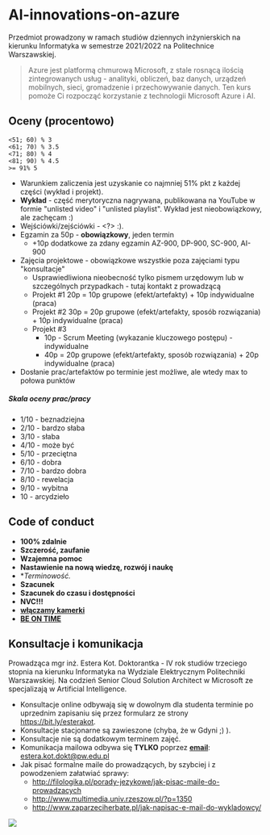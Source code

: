 # AI-innovations-on-azure
Przedmiot prowadzony w ramach studiów dziennych inżynierskich na kierunku Informatyka w semestrze 2021/2022 na Politechnice Warszawskiej.

> Azure jest platformą chmurową Microsoft, z stale rosnącą ilością zintegrowanych usług - analityki, obliczeń, baz danych, urządzeń mobilnych, sieci, gromadzenie i przechowywanie danych. Ten kurs pomoże Ci rozpocząć korzystanie z technologii Microsoft Azure i AI.



## Oceny (procentowo)

```
<51; 60) % 3
<61; 70) % 3.5
<71; 80) % 4
<81; 90) % 4.5
>= 91% 5
```

- Warunkiem zaliczenia jest uzyskanie co najmniej 51% pkt z każdej części (wykład i projekt).
- **Wykład** - część merytoryczna nagrywana, publikowana na YouTube w formie "unlisted video" i "unlisted playlist". Wykład jest nieobowiązkowy, ale zachęcam :)
- Wejściówki/zejściówki - <?> :).
- Egzamin za 50p - **obowiązkowy**, jeden termin
  - +10p dodatkowe za zdany egzamin AZ-900, DP-900, SC-900, AI-900
- Zajęcia projektowe - obowiązkowe wszystkie poza zajęciami typu "konsultacje"
  - Usprawiedliwiona nieobecność tylko pismem urzędowym lub w szczególnych przypadkach - tutaj kontakt z prowadzącą
  - Projekt #1  20p = 10p grupowe (efekt/artefakty) + 10p indywidualne (praca)
  - Projekt #2  30p = 20p grupowe (efekt/artefakty, sposób rozwiązania) + 10p indywidualne (praca)
  - Projekt #3  
    - 10p - Scrum Meeting (wykazanie kluczowego postępu) - indywidualne
    - 40p = 20p grupowe  (efekt/artefakty, sposób rozwiązania) + 20p indywidualne (praca)
- Dosłanie prac/artefaktów po terminie jest możliwe, ale wtedy max to połowa punktów



##### Skala oceny prac/pracy

- 1/10 - beznadziejna
- 2/10 - bardzo słaba
- 3/10 - słaba
- 4/10 - może być
- 5/10 - przeciętna
- 6/10 - dobra
- 7/10 - bardzo dobra
- 8/10 - rewelacja
- 9/10 - wybitna
- 10 - arcydzieło



## Code of conduct

- **100% zdalnie**
- **Szczerość, zaufanie**
- **Wzajemna pomoc**
- **Nastawienie na nową wiedzę, rozwój i naukę**
- **Terminowość.*
- **Szacunek**
- **Szacunek do czasu i dostępności**
- **NVC!!!**
- <u>**włączamy kamerki**</u>
- **<u>BE ON TIME</u>**



## Konsultacje i komunikacja
Prowadząca mgr inż. Estera Kot. Doktorantka - IV rok studiów trzeciego stopnia na kierunku Informatyka na Wydziale Elektrycznym Politechniki Warszawskiej. Na codzień Senior Cloud Solution Architect w Microsoft ze specjalizają w Artificial Intelligence. 

- Konsultacje online odbywają się w dowolnym dla studenta terminie po uprzednim zapisaniu się przez formularz ze strony https://bit.ly/esterakot. 
- Konsultacje stacjonarne są zawieszone (chyba, że w Gdyni ;) ).
- Konsultacje nie są dodatkowym terminem zajęć.
- Komunikacja mailowa odbywa się **TYLKO** poprzez **<u>email</u>**: estera.kot.dokt@pw.edu.pl
- Jak pisać formalne maile do prowadzących, by szybciej i z powodzeniem załatwiać sprawy:
  - http://filologika.pl/porady-jezykowe/jak-pisac-maile-do-prowadzacych
  - http://www.multimedia.univ.rzeszow.pl/?p=1350
  - http://www.zaparzeciherbate.pl/jak-napisac-e-mail-do-wykladowcy/


![](https://raw.githubusercontent.com/ekote/AI-innovations-on-azure/main/assets/Microsoft-and-General-Assembly-launch-partnership-to-close-the-global-AI-skills-gap.jpg)


